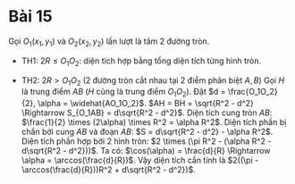 # Bài 15

Gọi $O_1(x_1, y_1)$ và $O_2(x_2, y_2)$ lần lượt là tâm 2 đường tròn.

- TH1: $2R \leq O_1O_2$: diện tích hợp bằng tổng diện tích từng hình tròn.

- TH2: $2R > O_1O_2$ (2 đường tròn cắt nhau tại 2 điểm phân biệt $A, B$)
    Gọi $H$ là trung điểm $AB$ ($H$ cũng là trung điểm $O_1O_2$).
    Đặt $d = \frac{O_1O_2}{2}, \alpha = \widehat{AO_1O_2}$.
    $AH = BH = \sqrt{R^2 - d^2} \Rightarrow S_{O_1AB} = d\sqrt{R^2 - d^2}$.
    Diện tích cung tròn $AB$: $\frac{1}{2} \times (2\alpha) \times R^2 = \alpha R^2$.
    Diện tích phần bị chắn bởi cung $AB$ và đoạn $AB$: $S = d\sqrt{R^2 - d^2} - \alpha R^2$.
    Diện tích phần hợp bởi 2 hình tròn: $2 \times (\pi R^2 - (\alpha R^2 - d\sqrt{R^2 - d^2}))$.
    Ta có: $\cos(\alpha) = \frac{d}{R} \Rightarrow \alpha = \arccos(\frac{d}{R})$.
    Vậy diện tích cần tính là $2((\pi - \arccos(\frac{d}{R}))R^2 + d\sqrt{R^2 - d^2})$.